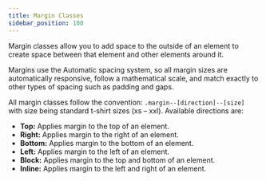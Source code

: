 ```yaml
---
title: Margin Classes
sidebar_position: 100
---
```


Margin classes allow you to add space to the outside of an element to create space between that element and other elements around it.

Margins use the Automatic spacing system, so all margin sizes are automatically responsive, follow a mathematical scale, and match exactly to other types of spacing such as padding and gaps.

All margin classes follow the convention: `.margin--[direction]--[size]` with size being standard t-shirt sizes (xs – xxl). Available directions are:

- **Top:** Applies margin to the top of an element.
- **Right:** Applies margin to the right of an element.
- **Bottom:** Applies margin to the bottom of an element.
- **Left:** Applies margin to the left of an element.
- **Block:** Applies margin to the top and bottom of an element.
- **Inline:** Applies margin to the left and right of an element.
